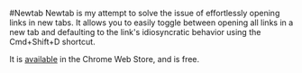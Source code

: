 #Newtab
Newtab is my attempt to solve the issue of effortlessly opening links in new tabs. It allows you to easily toggle between opening all links in a new tab and defaulting to the link's idiosyncratic behavior using the Cmd+Shift+D shortcut. 

It is [available](https://chrome.google.com/webstore/detail/newtab/hlhbgaappelgbbgdmejngepgieocganb) in the Chrome Web Store, and is free.